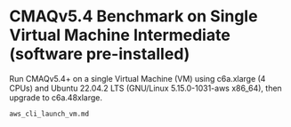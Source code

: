 # CMAQv5.4 Benchmark on Single Virtual Machine Intermediate (software pre-installed)

Run CMAQv5.4+ on a single Virtual Machine (VM) using c6a.xlarge (4 CPUs) and Ubuntu 22.04.2 LTS (GNU/Linux 5.15.0-1031-aws x86_64), then upgrade to c6a.48xlarge.

```{toctree}
aws_cli_launch_vm.md
```
